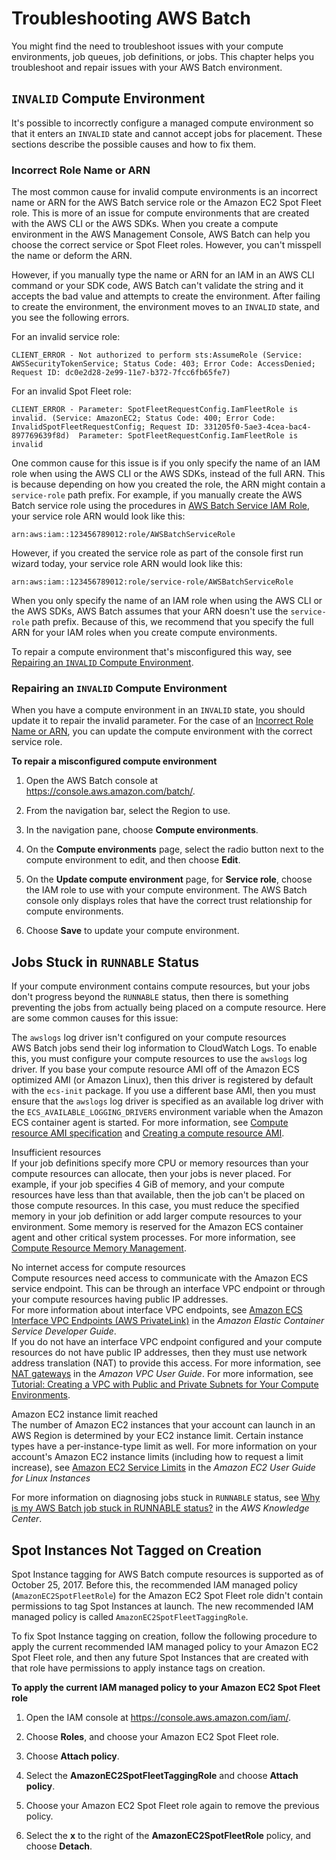 # Troubleshooting AWS Batch<a name="troubleshooting"></a>

You might find the need to troubleshoot issues with your compute environments, job queues, job definitions, or jobs\. This chapter helps you troubleshoot and repair issues with your AWS Batch environment\. 

## `INVALID` Compute Environment<a name="invalid_compute_environment"></a>

It's possible to incorrectly configure a managed compute environment so that it enters an `INVALID` state and cannot accept jobs for placement\. These sections describe the possible causes and how to fix them\.

### Incorrect Role Name or ARN<a name="invalid_service_role_arn"></a>

The most common cause for invalid compute environments is an incorrect name or ARN for the AWS Batch service role or the Amazon EC2 Spot Fleet role\. This is more of an issue for compute environments that are created with the AWS CLI or the AWS SDKs\. When you create a compute environment in the AWS Management Console, AWS Batch can help you choose the correct service or Spot Fleet roles\. However, you can't misspell the name or deform the ARN\.

However, if you manually type the name or ARN for an IAM in an AWS CLI command or your SDK code, AWS Batch can't validate the string and it accepts the bad value and attempts to create the environment\. After failing to create the environment, the environment moves to an `INVALID` state, and you see the following errors\.

For an invalid service role:

```
CLIENT_ERROR - Not authorized to perform sts:AssumeRole (Service: AWSSecurityTokenService; Status Code: 403; Error Code: AccessDenied; Request ID: dc0e2d28-2e99-11e7-b372-7fcc6fb65fe7)
```

For an invalid Spot Fleet role:

```
CLIENT_ERROR - Parameter: SpotFleetRequestConfig.IamFleetRole is invalid. (Service: AmazonEC2; Status Code: 400; Error Code: InvalidSpotFleetRequestConfig; Request ID: 331205f0-5ae3-4cea-bac4-897769639f8d)  Parameter: SpotFleetRequestConfig.IamFleetRole is invalid
```

One common cause for this issue is if you only specify the name of an IAM role when using the AWS CLI or the AWS SDKs, instead of the full ARN\. This is because depending on how you created the role, the ARN might contain a `service-role` path prefix\. For example, if you manually create the AWS Batch service role using the procedures in [AWS Batch Service IAM Role](service_IAM_role.md), your service role ARN would look like this:

```
arn:aws:iam::123456789012:role/AWSBatchServiceRole
```

However, if you created the service role as part of the console first run wizard today, your service role ARN would look like this:

```
arn:aws:iam::123456789012:role/service-role/AWSBatchServiceRole
```

When you only specify the name of an IAM role when using the AWS CLI or the AWS SDKs, AWS Batch assumes that your ARN doesn't use the `service-role` path prefix\. Because of this, we recommend that you specify the full ARN for your IAM roles when you create compute environments\.

To repair a compute environment that's misconfigured this way, see [Repairing an `INVALID` Compute Environment](#repairing_invalid_compute_environment)\.

### Repairing an `INVALID` Compute Environment<a name="repairing_invalid_compute_environment"></a>

When you have a compute environment in an `INVALID` state, you should update it to repair the invalid parameter\. For the case of an [Incorrect Role Name or ARN](#invalid_service_role_arn), you can update the compute environment with the correct service role\.

**To repair a misconfigured compute environment**

1. Open the AWS Batch console at [https://console\.aws\.amazon\.com/batch/](https://console.aws.amazon.com/batch/)\.

1. From the navigation bar, select the Region to use\.

1. In the navigation pane, choose **Compute environments**\.

1. On the **Compute environments** page, select the radio button next to the compute environment to edit, and then choose **Edit**\.

1. On the **Update compute environment** page, for **Service role**, choose the IAM role to use with your compute environment\. The AWS Batch console only displays roles that have the correct trust relationship for compute environments\.

1. Choose **Save** to update your compute environment\.

## Jobs Stuck in `RUNNABLE` Status<a name="job_stuck_in_runnable"></a>

If your compute environment contains compute resources, but your jobs don't progress beyond the `RUNNABLE` status, then there is something preventing the jobs from actually being placed on a compute resource\. Here are some common causes for this issue:

The `awslogs` log driver isn't configured on your compute resources  
AWS Batch jobs send their log information to CloudWatch Logs\. To enable this, you must configure your compute resources to use the `awslogs` log driver\. If you base your compute resource AMI off of the Amazon ECS optimized AMI \(or Amazon Linux\), then this driver is registered by default with the `ecs-init` package\. If you use a different base AMI, then you must ensure that the `awslogs` log driver is specified as an available log driver with the `ECS_AVAILABLE_LOGGING_DRIVERS` environment variable when the Amazon ECS container agent is started\. For more information, see [Compute resource AMI specification](compute_resource_AMIs.md#batch-ami-spec) and [Creating a compute resource AMI](create-batch-ami.md)\.

Insufficient resources  
If your job definitions specify more CPU or memory resources than your compute resources can allocate, then your jobs is never placed\. For example, if your job specifies 4 GiB of memory, and your compute resources have less than that available, then the job can't be placed on those compute resources\. In this case, you must reduce the specified memory in your job definition or add larger compute resources to your environment\. Some memory is reserved for the Amazon ECS container agent and other critical system processes\. For more information, see [Compute Resource Memory Management](memory-management.md)\.

No internet access for compute resources  
Compute resources need access to communicate with the Amazon ECS service endpoint\. This can be through an interface VPC endpoint or through your compute resources having public IP addresses\.  
For more information about interface VPC endpoints, see [Amazon ECS Interface VPC Endpoints \(AWS PrivateLink\)](https://docs.aws.amazon.com/AmazonECS/latest/developerguide/vpc-endpoints.html) in the *Amazon Elastic Container Service Developer Guide*\.  
If you do not have an interface VPC endpoint configured and your compute resources do not have public IP addresses, then they must use network address translation \(NAT\) to provide this access\. For more information, see [NAT gateways](https://docs.aws.amazon.com/vpc/latest/userguide/vpc-nat-gateway.html) in the *Amazon VPC User Guide*\. For more information, see [Tutorial: Creating a VPC with Public and Private Subnets for Your Compute Environments](create-public-private-vpc.md)\.

Amazon EC2 instance limit reached  
The number of Amazon EC2 instances that your account can launch in an AWS Region is determined by your EC2 instance limit\. Certain instance types have a per\-instance\-type limit as well\. For more information on your account's Amazon EC2 instance limits \(including how to request a limit increase\), see [Amazon EC2 Service Limits](https://docs.aws.amazon.com/AWSEC2/latest/UserGuide/ec2-resource-limits.html) in the *Amazon EC2 User Guide for Linux Instances*

For more information on diagnosing jobs stuck in `RUNNABLE` status, see [Why is my AWS Batch job stuck in RUNNABLE status?](https://aws.amazon.com/premiumsupport/knowledge-center/batch-job-stuck-runnable-status/) in the *AWS Knowledge Center*\.

## Spot Instances Not Tagged on Creation<a name="spot-instance-no-tag"></a>

Spot Instance tagging for AWS Batch compute resources is supported as of October 25, 2017\. Before this, the recommended IAM managed policy \(`AmazonEC2SpotFleetRole`\) for the Amazon EC2 Spot Fleet role didn't contain permissions to tag Spot Instances at launch\. The new recommended IAM managed policy is called `AmazonEC2SpotFleetTaggingRole`\.

To fix Spot Instance tagging on creation, follow the following procedure to apply the current recommended IAM managed policy to your Amazon EC2 Spot Fleet role, and then any future Spot Instances that are created with that role have permissions to apply instance tags on creation\.

**To apply the current IAM managed policy to your Amazon EC2 Spot Fleet role**

1. Open the IAM console at [https://console\.aws\.amazon\.com/iam/](https://console.aws.amazon.com/iam/)\.

1. Choose **Roles**, and choose your Amazon EC2 Spot Fleet role\.

1. Choose **Attach policy**\.

1. Select the **AmazonEC2SpotFleetTaggingRole** and choose **Attach policy**\.

1. Choose your Amazon EC2 Spot Fleet role again to remove the previous policy\.

1. Select the **x** to the right of the **AmazonEC2SpotFleetRole** policy, and choose **Detach**\.